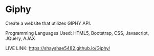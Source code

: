 # Giphy
Create a website that utilizes GIPHY API. 

Programming Languages Used:
HTML5,
Bootstrap,
CSS,
Javascript,
JQuery,
AJAX

LIVE LINK: https://shayshae5482.github.io/Giphy/
